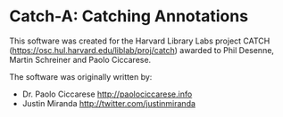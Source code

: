 # Catch-A: Catching Annotations

This software was created for the Harvard Library Labs project CATCH (https://osc.hul.harvard.edu/liblab/proj/catch) awarded to Phil Desenne, Martin Schreiner and Paolo Ciccarese.

The software was originally written by:

* Dr. Paolo Ciccarese http://paolociccarese.info
* Justin Miranda http://twitter.com/justinmiranda

